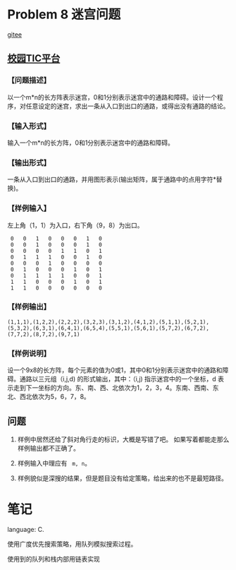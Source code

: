 
# Problem 8 迷宫问题

[gitee](https://gitee.com/Qzx3337/data-structure-course/tree/master/Lecture2/Problem8)

## [校园TIC平台](https://itc.hzau.edu.cn/assignment/fileUploadList.jsp?proNum=2&courseID=6&assignID=4940&libCenter=false)

### 【问题描述】
以一个m*n的长方阵表示迷宫，0和1分别表示迷宫中的通路和障碍。设计一个程序，对任意设定的迷宫，求出一条从入口到出口的通路，或得出没有通路的结论。

### 【输入形式】
输入一个m*n的长方阵，0和1分别表示迷宫中的通路和障碍。

### 【输出形式】
一条从入口到出口的通路，并用图形表示(输出矩阵，属于通路中的点用字符*替换)。

### 【样例输入】

左上角（1，1）为入口，右下角（9，8）为出口。

```
 0	 0	 1	 0	 0	 0	 1	 0
 0	 0	 1	 0	 0	 0	 1	 0
 0	 0	 0	 0	 1	 1	 0	 1
 0	 1	 1	 1	 0	 0	 1	 0
 0	 0	 0	 1	 0	 0	 0	 0
 0	 1	 0	 0	 0	 1	 0	 1
 0	 1	 1	 1	 1	 0	 0	 1
 1	 1	 0	 0	 0	 1	 0	 1
 1	 1	 0	 0	 0	 0	 0	 0
```

### 【样例输出】

```
(1,1,1),(1,2,2),(2,2,2),(3,2,3),(3,1,2),(4,1,2),(5,1,1),(5,2,1),(5,3,2),(6,3,1),(6,4,1),(6,5,4),(5,5,1),(5,6,1),(5,7,2),(6,7,2),(7,7,2),(8,7,2),(9,7,1)
```

### 【样例说明】
设一个9x8的长方阵，每个元素的值为0或1，其中0和1分别表示迷宫中的通路和障碍。通路以三元组（i,j,d) 的形式输出，其中：（i,j) 指示迷宫中的一个坐标，d 表示走到下一坐标的方向。东、南、西、北依次为1，2，3，4。东南、西南、东北、西北依次为5，6，7，8。

## 问题

1. 样例中居然还给了斜对角行走的标识，大概是写错了吧。
    如果写着都能走那么样例输出都不正确了。

2. 样例输入中理应有 ``` m, n```。

3. 样例貌似是深搜的结果，但是题目没有给定策略，给出来的也不是最短路径。

# 笔记

language: C.


使用广度优先搜索策略，用队列模拟搜索过程。

使用到的队列和栈内部用链表实现






